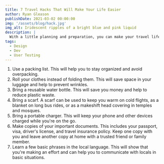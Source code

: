 ```yaml
---
title: 7 Travel Hacks That Will Make Your Life Easier
author: Ryan Gleason
publishDate: 2021-03-02 00:00:00
img: '/assets/blog/hack.jpg'
img_alt: Iridescent ripples of a bright blue and pink liquid
description: |
  With a little planning and preparation, you can make your travel life much easier. By following these tips, you can save time, money, and stress.
tags:
  - Design
  - Dev
  - User Testing
---
```

1. Use a packing list. This will help you to stay organized and avoid overpacking.
2. Roll your clothes instead of folding them. This will save space in your luggage and help to prevent wrinkles.
3. Bring a reusable water bottle. This will save you money and help to reduce plastic waste.
4. Bring a scarf. A scarf can be used to keep you warm on cold flights, as a blanket on long bus rides, or as a makeshift head covering in temples and mosques.
5. Bring a portable charger. This will keep your phone and other devices charged while you're on the go.
6. Make copies of your important documents. This includes your passport, visa, driver's license, and travel insurance policy. Keep one copy with you and leave another copy at home with a trusted friend or family member.
7. Learn a few basic phrases in the local language. This will show that you're making an effort and can help you to communicate with locals in basic situations.